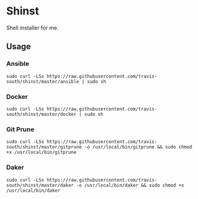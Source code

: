 # Shinst
Shell installer for me.

## Usage

### Ansible

```shell
sudo curl -LSs https://raw.githubusercontent.com/travis-south/shinst/master/ansible | sudo sh
```


### Docker

```shell
sudo curl -LSs https://raw.githubusercontent.com/travis-south/shinst/master/docker | sudo sh
```

### Git Prune
```shell
sudo curl -LSs https://raw.githubusercontent.com/travis-south/shinst/master/gitprune -o /usr/local/bin/gitprune && sudo chmod +x /usr/local/bin/gitprune
```

### Daker
```shell
sudo curl -LSs https://raw.githubusercontent.com/travis-south/shinst/master/daker -o /usr/local/bin/daker && sudo chmod +x /usr/local/bin/daker
```

